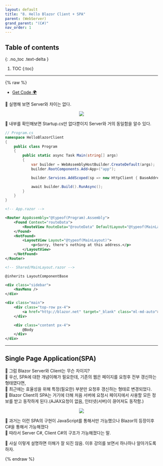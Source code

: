 ```yaml
---
layout: default
title: "8. Hello Blazor Client + SPA"
parent: (WebServer)
grand_parent: "(C#)"
nav_order: 1
---
```


## Table of contents
{: .no_toc .text-delta }

1. TOC
{:toc}

---

{% raw %}

* [Get Code 🌍](https://github.com/EasyCoding-7/AspNetTutorial/tree/8.HelloBlazorClient)

💎 실행해 보면 Server와 차이는 없다.

<p align="center">
  <img src="https://taehyungs-programming-blog.github.io/blog/assets/images/csharp/webserver/web-8-1.png"/>
</p>

💎 내부를 확인해보면 Startup.cs만 없다뿐이지 Server와 거의 동일함을 알수 있다.<br>

```csharp
// Program.cs
namespace HelloBlazorClient
{
    public class Program
    {
        public static async Task Main(string[] args)
        {
            var builder = WebAssemblyHostBuilder.CreateDefault(args);
            builder.RootComponents.Add<App>("app");

            builder.Services.AddScoped(sp => new HttpClient { BaseAddress = new Uri(builder.HostEnvironment.BaseAddress) });

            await builder.Build().RunAsync();
        }
    }
}
```

```xml
<!-- App.razor -->

<Router AppAssembly="@typeof(Program).Assembly">
    <Found Context="routeData">
        <RouteView RouteData="@routeData" DefaultLayout="@typeof(MainLayout)" />
    </Found>
    <NotFound>
        <LayoutView Layout="@typeof(MainLayout)">
            <p>Sorry, there's nothing at this address.</p>
        </LayoutView>
    </NotFound>
</Router>
```

```xml
<!-- Shared/MainLayout.razor -->

@inherits LayoutComponentBase

<div class="sidebar">
    <NavMenu />
</div>

<div class="main">
    <div class="top-row px-4">
        <a href="http://blazor.net" target="_blank" class="ml-md-auto">About</a>
    </div>

    <div class="content px-4">
        @Body
    </div>
</div>
```

---

## Single Page Application(SPA)

💎 그럼 Blazor Server와 Client는 무슨 차이지?<br>
💎 우선, SPA에 대한 개념이해가 필요한데, 기존의 웹은 페이지를 요청후 전부 갱신하는 형태였다면,<br>
💎 최근에는 효율성을 위해 특정(필요한) 부분만 요청후 갱신하는 형태로 변경되었다.<br>
💎 Blazor Client의 SPA는 거기에 더해 처음 서버에 요청시 페이지에서 사용할 모든 정보를 받고 동작하게 된다.(AJAX요청이 없음, 인터넷(서버)이 끊어져도 동작함.)

<p align="center">
  <img src="https://taehyungs-programming-blog.github.io/blog/assets/images/csharp/webserver/web-8-2.jpg"/>
</p>

💎 과거는 이런 SPA의 구현이 JavaScript를 통해서만 가능했으나 Blazor의 등장이후 C#을 통해서 가능해졌다<br>
💎 따라서 Server C#, Client C#의 구조가 가능해졌다는 말.

👾 사실 이렇게 설명하면 이해가 잘 되진 않음. 이후 강의를 보면서 하나하나 알아가도록 하자.

{% endraw %}
